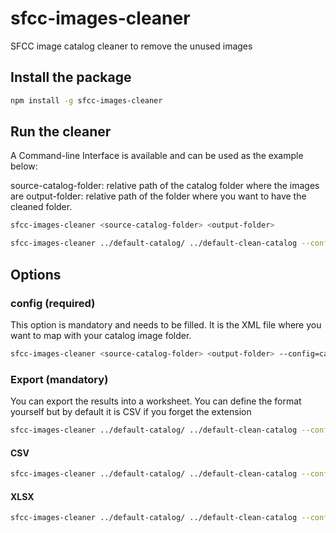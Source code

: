 # sfcc-images-cleaner
SFCC image catalog cleaner to remove the unused images


## Install the package
```bash
npm install -g sfcc-images-cleaner
```

## Run the cleaner
A Command-line Interface is available and can be used as the example below:

source-catalog-folder: relative path of the catalog folder where the images are
output-folder: relative path of the folder where you want to have the cleaned folder.

```bash
sfcc-images-cleaner <source-catalog-folder> <output-folder>
```

```bash
sfcc-images-cleaner ../default-catalog/ ../default-clean-catalog --config=catalog.xml
```


## Options
### config (required)
This option is mandatory and needs to be filled. It is the XML file where you want to map with your catalog image folder.

```bash
sfcc-images-cleaner <source-catalog-folder> <output-folder> --config=catalog.xml
```

### Export (mandatory)

You can export the results into a worksheet. You can define the format yourself but by default it is CSV if you forget the extension


```bash
sfcc-images-cleaner ../default-catalog/ ../default-clean-catalog --config=catalog.xml --export=myFile
```

#### CSV
```bash
sfcc-images-cleaner ../default-catalog/ ../default-clean-catalog --config=catalog.xml --export=myFile.csv
```

#### XLSX
```bash
sfcc-images-cleaner ../default-catalog/ ../default-clean-catalog --config=catalog.xml --export=myFile.xlsx
```
